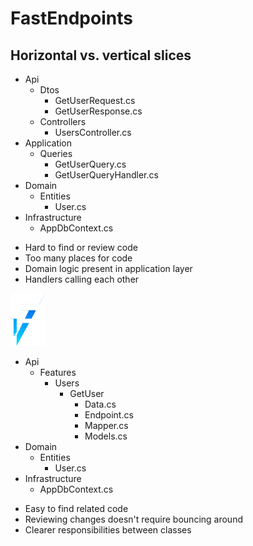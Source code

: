 <h1>FastEndpoints</h1>
<h2>Horizontal vs. vertical slices</h2>

<div class="files-columns mt-8">
  <div v-click="1">
    <ul class="box files">
      <li>
        <span><ProjectIcon />Api</span>
        <ul>
          <li>
            <span><FolderIcon />Dtos</span>
            <ul>
              <li><span><CsharpIcon />GetUserRequest.cs</span></li>
              <li><span><CsharpIcon />GetUserResponse.cs</span></li>
            </ul>
          </li>
          <li>
            <span><FolderIcon />Controllers</span>
            <ul>
              <li><span><CsharpIcon />UsersController.cs</span></li>
            </ul>
          </li>
        </ul>  
      </li>
      <li>
        <span><ProjectIcon />Application</span>
        <ul>
          <li>
            <span><FolderIcon />Queries</span>
            <ul>
              <li><span><CsharpIcon />GetUserQuery.cs</span></li>
              <li><span><CsharpIcon />GetUserQueryHandler.cs</span></li>
            </ul>
          </li>
        </ul>  
      </li>
      <li>
        <span><ProjectIcon />Domain</span>
        <ul>
          <li>
            <span><FolderIcon />Entities</span>
            <ul>
              <li><span><CsharpIcon />User.cs</span></li>
            </ul>
          </li>
        </ul>  
      </li>
      <li>
        <span><ProjectIcon />Infrastructure</span>
        <ul>
          <li><span><CsharpIcon />AppDbContext.cs</span></li>
        </ul>  
      </li>
    </ul>
    <ul class="font-serif text-gray-400 !list-none">
      <li class="!ml-1">Hard to find or review code</li>
      <li class="!ml-1">Too many places for code</li>
      <li class="!ml-1">Domain logic present in application layer</li>
      <li class="!ml-1">Handlers calling each other</li>
    </ul>
  </div>

  <div v-click="2" class="relative">
    <div class="bracket">
      <div></div>
      <img src="../images/FE-icon.svg" class="icon">
      <div></div>
    </div>
    <ul class="box files">
      <li class="view-transition-files">
        <span><ProjectIcon />Api</span>
        <ul>
          <li>
            <span><FolderIcon />Features</span>
            <ul>
              <li>
                <span><FolderIcon />Users</span>
                <ul>
                  <li>
                    <span><FolderIcon />GetUser</span>
                    <ul>
                      <li><span><CsharpIcon />Data.cs</span></li>
                      <li><span><CsharpIcon />Endpoint.cs</span></li>
                      <li><span><CsharpIcon />Mapper.cs</span></li>
                      <li><span><CsharpIcon />Models.cs</span></li>
                    </ul>
                  </li>
                </ul>
              </li>
            </ul>
          </li>
        </ul>  
      </li>
      <li>
        <span><ProjectIcon />Domain</span>
        <ul>
          <li>
            <span><FolderIcon />Entities</span>
            <ul>
              <li><span><CsharpIcon />User.cs</span></li>
            </ul>
          </li>
        </ul>  
      </li>
      <li>
        <span><ProjectIcon />Infrastructure</span>
        <ul>
          <li><span><CsharpIcon />AppDbContext.cs</span></li>
        </ul>  
      </li>
    </ul>
    <ul class="font-serif text-gray-400 !list-none">
      <li class="!ml-1">Easy to find related code</li>
      <li class="!ml-1">Reviewing changes doesn't require bouncing around</li>
      <li class="!ml-1">Clearer responsibilities between classes</li>
    </ul>
  </div>
</div>

<!-- 
First off, we'll have a quick look at the basic structure of an endpoint compared to what I've usually run into. [click]

On the left here we've got a pretty basic view of the sort of architecture that I often see.

All of these files would typically be required to implement a single, basic feature &mdash; in this case, a simple request to get a user from our database.

We've got our Api project and our DTOs, controllers all grouped together.

Our application layer has our query and handler, and then we've got our user entity and `DbContext`.

Naturally, as a project grows, it becomes quite hard to navigate and find specific handlers or entities when they're all thrown in together like this.

As our business logic increases in complexity, we risk ending up with handlers calling other handlers with no sense of visible hierarchy, and it can quickly turn into a spiderweb that's just difficult to work with. [click]

The vertical slice architecture encouraged by FastEndpoints comprises of a single endpoint, or feature, nested under appropriately-named folders.

Now, I fully understand that this may not be everyone's cup of tea, and we can always name our classes however we please, but the majority of the examples &mdash; not just in this presentation, but out in the wild &mdash; will follow this naming pattern or similar.

But anyway, thanks to namespaces, if we do adopt the convention we end up with a series of files that very explicitly reflect what they do, consistently, across every endpoint.
 -->
